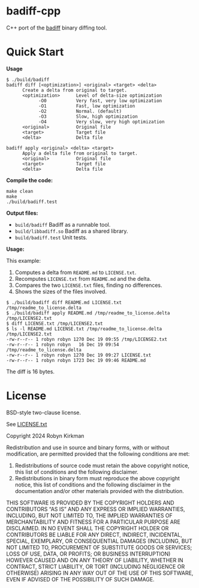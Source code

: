 # badiff-cpp

C++ port of the [badiff](https://github.com/org-badiff/badiff) binary diffing
tool.

# Quick Start

**Usage**

```
$ ./build/badiff
badiff diff [<optimization>] <original> <target> <delta>
      Create a delta from original to target.
      <optimization>      Level of delta-size optimization
            -O0           Very fast, very low optimization
            -O1           Fast, low optimization
            -O2           Normal. (default)
            -O3           Slow, high optimization
            -O4           Very slow, very high optimization
      <original>          Original file
      <target>            Target file
      <delta>             Delta file

badiff apply <original> <delta> <target>
      Apply a delta file from original to target.
      <original>          Original file
      <target>            Target file
      <delta>             Delta file
```

**Compile the code:**

```
make clean
make
./build/badiff.test
```

**Output files:**

-   `build/badiff` Badiff as a runnable tool.
-   `build/libbadiff.so` Badiff as a shared library.
-   `build/badiff.test` Unit tests.

**Usage:**

This example:
1.  Computes a delta from `README.md` to `LICENSE.txt`.
2.  Recomputes `LICENSE.txt` from `README.md` and the delta.
3.  Compares the two `LICENSE.txt` files, finding no differences.
4.  Shows the sizes of the files involved.

```
$ ./build/badiff diff README.md LICENSE.txt /tmp/readme_to_license.delta
$ ./build/badiff apply README.md /tmp/readme_to_license.delta /tmp/LICENSE2.txt
$ diff LICENSE.txt /tmp/LICENSE2.txt
$ ls -l README.md LICENSE.txt /tmp/readme_to_license.delta /tmp/LICENSE2.txt
-rw-r--r-- 1 robyn robyn 1270 Dec 19 09:55 /tmp/LICENSE2.txt
-rw-r--r-- 1 robyn robyn   16 Dec 19 09:54 /tmp/readme_to_license.delta
-rw-r--r-- 1 robyn robyn 1270 Dec 19 09:27 LICENSE.txt
-rw-r--r-- 1 robyn robyn 1723 Dec 19 09:46 README.md
```

The diff is 16 bytes.

# License

BSD-style two-clause license.

See [LICENSE.txt](LICENSE.txt)

Copyright 2024 Robyn Kirkman

Redistribution and use in source and binary forms, with or without modification, are permitted provided that the following conditions are met:

1.  Redistributions of source code must retain the above copyright notice, this list of conditions and the following disclaimer.
2.  Redistributions in binary form must reproduce the above copyright notice, this list of conditions and the following disclaimer in the documentation and/or other materials provided with the distribution.

THIS SOFTWARE IS PROVIDED BY THE COPYRIGHT HOLDERS AND CONTRIBUTORS “AS IS” AND ANY EXPRESS OR IMPLIED WARRANTIES, INCLUDING, BUT NOT LIMITED TO, THE IMPLIED WARRANTIES OF MERCHANTABILITY AND FITNESS FOR A PARTICULAR PURPOSE ARE DISCLAIMED. IN NO EVENT SHALL THE COPYRIGHT HOLDER OR CONTRIBUTORS BE LIABLE FOR ANY DIRECT, INDIRECT, INCIDENTAL, SPECIAL, EXEMPLARY, OR CONSEQUENTIAL DAMAGES (INCLUDING, BUT NOT LIMITED TO, PROCUREMENT OF SUBSTITUTE GOODS OR SERVICES; LOSS OF USE, DATA, OR PROFITS; OR BUSINESS INTERRUPTION) HOWEVER CAUSED AND ON ANY THEORY OF LIABILITY, WHETHER IN CONTRACT, STRICT LIABILITY, OR TORT (INCLUDING NEGLIGENCE OR OTHERWISE) ARISING IN ANY WAY OUT OF THE USE OF THIS SOFTWARE, EVEN IF ADVISED OF THE POSSIBILITY OF SUCH DAMAGE.

